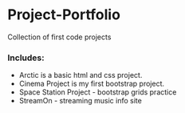 # Project-Portfolio

Collection of first code projects
### Includes: 
* Arctic is a basic html and css project.
* Cinema Project is my first bootstrap project.
* Space Station Project - bootstrap grids practice
* StreamOn - streaming music info site
